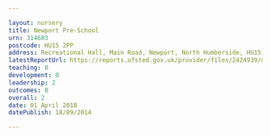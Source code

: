 ```yaml
---

layout: nursery
title: Newport Pre-School
urn: 314683
postcode: HU15 2PP
address: Recreational Hall, Main Road, Newport, North Humberside, HU15 2PP
latestReportUrl: https://reports.ofsted.gov.uk/provider/files/2424939/urn/314683.pdf
teaching: 0
development: 0
leadership: 2
outcomes: 0
overall: 2
date: 01 April 2018 
datePublish: 18/09/2014

---
```

